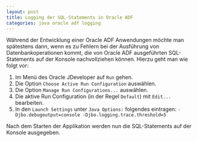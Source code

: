 ```yaml
---
layout: post
title: Logging der SQL-Statements in Oracle ADF
categories: java oracle adf logging
---
```


Während der Entwicklung einer Oracle ADF Anwendungen möchte man spätestens dann, wenn es zu Fehlern bei der Ausführung von Datenbankoperationen kommt, die von Oracle ADF ausgeführten SQL-Statements auf der Konsole nachvollziehen können. Hierzu geht man wie folgt vor:

1. Im Menü des Oracle JDeveloper auf `Run` gehen. 
1. Die Option `Choose Active Run Configuration` auswählen. 
1. Die Option `Manage Run Configurations...` auswählen. 
1. Die aktive Run Configuration (in der Regel `Default`) mit `Edit...` bearbeiten. 
1. In den `Launch Settings` unter `Java Options:` folgendes eintragen: `-Djbo.debugoutput=console -Djbo.logging.trace.threshold=5`

Nach dem Starten der Applikation werden nun die SQL-Statements auf der Konsole ausgegeben.
